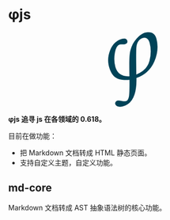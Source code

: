 # φjs

<p align="center">
  <a target="_blank" href="https://www.phijs.com">
    <svg xmlns="http://www.w3.org/2000/svg" width="100px" viewBox="0 0 403.14 607.51"><defs><style>.cls-1{fill:#004358;}</style></defs><g id="phijs" data-name="phijs"><g id="phijs"><path class="cls-1" d="M394.37,53.46C381.92,7,350.75-5.49,307.4,2c-26.17,4.55-50.56,23.38-74.7,49.5s-41.18,58.36-51.12,96.7-9.83,107.27-7.69,211.09q-93.31,3.6-115.12-77.79-14.44-53.88-3.69-114.11T94.52,99.52q7.16-1.92,20.83-.73,13.29,1.3,21.59-.93,25.27-6.76,19.52-28.28-6.78-25.28-42.25-15.77C74.47,64.46,37.46,93.36,16.5,146.44-5.25,201.51-4.25,249.51,12.19,297c23.58,68.06,63,98.79,162.13,91.36q1.13,108.33-5.17,138.41t-24.79,35q-11,2.93-36.61-2.32-22.26-4.56-32.82-1.73a23.15,23.15,0,0,0-14.12,10.66,21.2,21.2,0,0,0-2.65,17.29q3.54,13.22,20.7,19.13t42.82-1Q236,573.17,231,373.13q104.42-37.26,145.86-133.8T394.37,53.46ZM337.72,232q-19.1,77.21-107.88,112.29L228.75,238q-.54-80.2,1.45-112t16.28-52.42q14.29-20.6,37.7-26.86,40.74-10.92,54.68,41.08Q356.83,154.82,337.72,232Z"/></g></g></svg>
  </a>
</p>

**φjs 追寻 js 在各领域的 0.618。**

目前在做功能：

- 把 Markdown 文档转成 HTML 静态页面。
- 支持自定义主题，自定义功能。

## md-core

Markdown 文档转成 AST 抽象语法树的核心功能。
